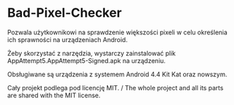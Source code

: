 # Bad-Pixel-Checker
Pozwala użytkownikowi na sprawdzenie większości pixeli w celu określenia ich sprawności na urządzeniach Android.

Żeby skorzystać z narzędzia, wystarczy zainstalować plik AppAttempt5.AppAttempt5-Signed.apk na urządzeniu.

Obsługiwane są urządzenia z systemem Android 4.4 Kit Kat oraz nowszym.

Cały projekt podlega pod licencję MIT. / The whole project and all its parts are shared with the MIT license.
